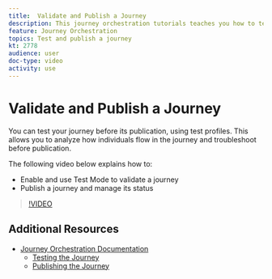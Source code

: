 ```yaml
---
title:  Validate and Publish a Journey
description: This journey orchestration tutorials teaches you how to test your journey before its publication, using test profiles. This allows you to analyze how individuals flow in the journey and troubleshoot before publication.
feature: Journey Orchestration
topics: Test and publish a journey
kt: 2778
audience: user
doc-type: video
activity: use
---
```


# Validate and Publish a Journey

You can test your journey before its publication, using test profiles. This allows you to analyze how individuals flow in the journey and troubleshoot before publication.

The following video below explains how to:

* Enable and use Test Mode to validate a journey
* Publish a journey and manage its status
  
>[!VIDEO](https://video.tv.adobe.com/v/30066?quality=12&learn=on)

## Additional Resources

* [Journey Orchestration Documentation](https://docs.adobe.com/content/help/en/journeys/using/journey-orchestration-home.html)
  * [Testing the Journey](https://docs.adobe.com/content/help/en/journeys/using/building-journeys/journeytesting.html)
  * [Publishing the Journey](https://docs.adobe.com/content/help/en/journeys/using/building-journeys/journeypublication.html)
